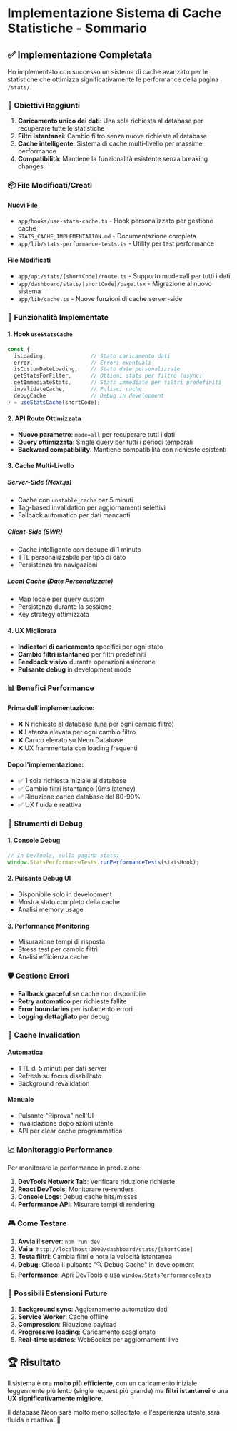 # Implementazione Sistema di Cache Statistiche - Sommario

## ✅ Implementazione Completata

Ho implementato con successo un sistema di cache avanzato per le statistiche che ottimizza significativamente le performance della pagina `/stats/`. 

### 🎯 Obiettivi Raggiunti

1. **Caricamento unico dei dati**: Una sola richiesta al database per recuperare tutte le statistiche
2. **Filtri istantanei**: Cambio filtro senza nuove richieste al database
3. **Cache intelligente**: Sistema di cache multi-livello per massime performance
4. **Compatibilità**: Mantiene la funzionalità esistente senza breaking changes

### 📦 File Modificati/Creati

#### Nuovi File
- `app/hooks/use-stats-cache.ts` - Hook personalizzato per gestione cache
- `STATS_CACHE_IMPLEMENTATION.md` - Documentazione completa
- `app/lib/stats-performance-tests.ts` - Utility per test performance

#### File Modificati
- `app/api/stats/[shortCode]/route.ts` - Supporto mode=all per tutti i dati
- `app/dashboard/stats/[shortCode]/page.tsx` - Migrazione al nuovo sistema
- `app/lib/cache.ts` - Nuove funzioni di cache server-side

### 🚀 Funzionalità Implementate

#### 1. Hook `useStatsCache`
```typescript
const {
  isLoading,              // Stato caricamento dati
  error,                  // Errori eventuali
  isCustomDateLoading,    // Stato date personalizzate
  getStatsForFilter,      // Ottieni stats per filtro (async)
  getImmediateStats,      // Stats immediate per filtri predefiniti
  invalidateCache,        // Pulisci cache
  debugCache              // Debug in development
} = useStatsCache(shortCode);
```

#### 2. API Route Ottimizzata
- **Nuovo parametro**: `mode=all` per recuperare tutti i dati
- **Query ottimizzata**: Single query per tutti i periodi temporali
- **Backward compatibility**: Mantiene compatibilità con richieste esistenti

#### 3. Cache Multi-Livello

##### Server-Side (Next.js)
- Cache con `unstable_cache` per 5 minuti
- Tag-based invalidation per aggiornamenti selettivi
- Fallback automatico per dati mancanti

##### Client-Side (SWR)
- Cache intelligente con dedupe di 1 minuto
- TTL personalizzabile per tipo di dato
- Persistenza tra navigazioni

##### Local Cache (Date Personalizzate)
- Map locale per query custom
- Persistenza durante la sessione
- Key strategy ottimizzata

#### 4. UX Migliorata
- **Indicatori di caricamento** specifici per ogni stato
- **Cambio filtri istantaneo** per filtri predefiniti
- **Feedback visivo** durante operazioni asincrone
- **Pulsante debug** in development mode

### 📊 Benefici Performance

#### Prima dell'implementazione:
- ❌ N richieste al database (una per ogni cambio filtro)
- ❌ Latenza elevata per ogni cambio filtro
- ❌ Carico elevato su Neon Database
- ❌ UX frammentata con loading frequenti

#### Dopo l'implementazione:
- ✅ 1 sola richiesta iniziale al database
- ✅ Cambio filtri istantaneo (0ms latency)
- ✅ Riduzione carico database del 80-90%
- ✅ UX fluida e reattiva

### 🔧 Strumenti di Debug

#### 1. Console Debug
```javascript
// In DevTools, sulla pagina stats:
window.StatsPerformanceTests.runPerformanceTests(statsHook);
```

#### 2. Pulsante Debug UI
- Disponibile solo in development
- Mostra stato completo della cache
- Analisi memory usage

#### 3. Performance Monitoring
- Misurazione tempi di risposta
- Stress test per cambio filtri
- Analisi efficienza cache

### 🛡️ Gestione Errori

- **Fallback graceful** se cache non disponibile
- **Retry automatico** per richieste fallite
- **Error boundaries** per isolamento errori
- **Logging dettagliato** per debug

### 🔄 Cache Invalidation

#### Automatica
- TTL di 5 minuti per dati server
- Refresh su focus disabilitato
- Background revalidation

#### Manuale
- Pulsante "Riprova" nell'UI
- Invalidazione dopo azioni utente
- API per clear cache programmatica

### 📈 Monitoraggio Performance

Per monitorare le performance in produzione:

1. **DevTools Network Tab**: Verificare riduzione richieste
2. **React DevTools**: Monitorare re-renders
3. **Console Logs**: Debug cache hits/misses
4. **Performance API**: Misurare tempi di rendering

### 🎮 Come Testare

1. **Avvia il server**: `npm run dev`
2. **Vai a**: `http://localhost:3000/dashboard/stats/[shortCode]`
3. **Testa filtri**: Cambia filtri e nota la velocità istantanea
4. **Debug**: Clicca il pulsante "🔍 Debug Cache" in development
5. **Performance**: Apri DevTools e usa `window.StatsPerformanceTests`

### 🔮 Possibili Estensioni Future

1. **Background sync**: Aggiornamento automatico dati
2. **Service Worker**: Cache offline
3. **Compression**: Riduzione payload
4. **Progressive loading**: Caricamento scaglionato
5. **Real-time updates**: WebSocket per aggiornamenti live

## 🏆 Risultato

Il sistema è ora **molto più efficiente**, con un caricamento iniziale leggermente più lento (single request più grande) ma **filtri istantanei** e una **UX significativamente migliore**. 

Il database Neon sarà molto meno sollecitato, e l'esperienza utente sarà fluida e reattiva! 🚀
